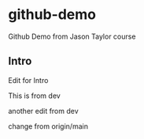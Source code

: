 # github-demo
Github Demo from Jason Taylor course

##  Intro
Edit for Intro


This is from dev

another edit from dev

change from origin/main
